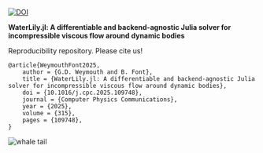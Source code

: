 [![DOI](https://zenodo.org/badge/DOI/10.1016/j.cpc.2025.109748.svg)](https://doi.org/10.1016/j.cpc.2025.109748)

**WaterLily.jl: A differentiable and backend-agnostic Julia solver for incompressible viscous flow around dynamic bodies**

Reproducibility repository. Please cite us!
```
@article{WeymouthFont2025,
    author = {G.D. Weymouth and B. Font},
    title = {WaterLily.jl: A differentiable and backend-agnostic Julia solver for incompressible viscous flow around dynamic bodies},
    doi = {10.1016/j.cpc.2025.109748},
    journal = {Computer Physics Communications},
    year = {2025},
    volume = {315},
    pages = {109748},
}
```
![whale tail](assets/whale.png)